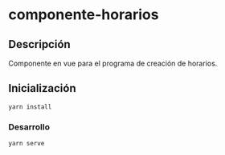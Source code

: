 # componente-horarios

## Descripción

Componente en vue para el programa de creación de horarios.

## Inicialización 
```
yarn install
```

### Desarrollo
```
yarn serve
```
